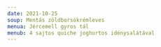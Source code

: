 ```yaml
---
date: 2021-10-25
soup: Mentás zöldborsókrémleves
menua: Jércemell gyros tál
menub: 4 sajtos quiche joghurtos idénysalátával
---
```

